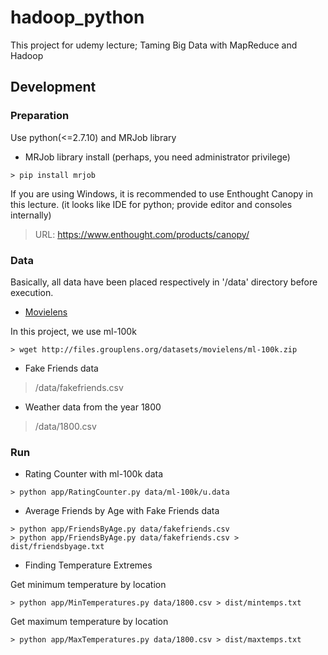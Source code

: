 # hadoop_python
This project for udemy lecture; Taming Big Data with MapReduce and Hadoop

## Development
### Preparation
Use python(<=2.7.10) and MRJob library
* MRJob library install (perhaps, you need administrator privilege)
```console
> pip install mrjob
```

If you are using Windows, it is recommended to use Enthought Canopy in this lecture. (it looks like IDE for python; provide editor and consoles internally)

> URL: <https://www.enthought.com/products/canopy/>

### Data
Basically, all data have been placed respectively in '/data' directory before execution.

* [Movielens](http://grouplens.org/datasets/movielens/ "Movielens")

In this project, we use ml-100k

```console
> wget http://files.grouplens.org/datasets/movielens/ml-100k.zip
```

* Fake Friends data

> /data/fakefriends.csv

* Weather data from the year 1800

> /data/1800.csv


### Run
* Rating Counter with ml-100k data
```console
> python app/RatingCounter.py data/ml-100k/u.data
```

* Average Friends by Age with Fake Friends data
```console
> python app/FriendsByAge.py data/fakefriends.csv
> python app/FriendsByAge.py data/fakefriends.csv > dist/friendsbyage.txt
```

* Finding Temperature Extremes

Get minimum temperature by location
```console
> python app/MinTemperatures.py data/1800.csv > dist/mintemps.txt
```

Get maximum temperature by location
```console
> python app/MaxTemperatures.py data/1800.csv > dist/maxtemps.txt
```
